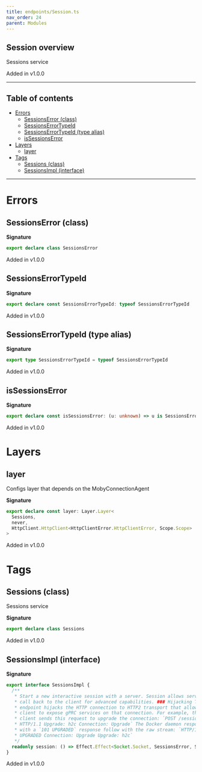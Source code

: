 ```yaml
---
title: endpoints/Session.ts
nav_order: 24
parent: Modules
---
```


## Session overview

Sessions service

Added in v1.0.0

---

<h2 class="text-delta">Table of contents</h2>

- [Errors](#errors)
  - [SessionsError (class)](#sessionserror-class)
  - [SessionsErrorTypeId](#sessionserrortypeid)
  - [SessionsErrorTypeId (type alias)](#sessionserrortypeid-type-alias)
  - [isSessionsError](#issessionserror)
- [Layers](#layers)
  - [layer](#layer)
- [Tags](#tags)
  - [Sessions (class)](#sessions-class)
  - [SessionsImpl (interface)](#sessionsimpl-interface)

---

# Errors

## SessionsError (class)

**Signature**

```ts
export declare class SessionsError
```

Added in v1.0.0

## SessionsErrorTypeId

**Signature**

```ts
export declare const SessionsErrorTypeId: typeof SessionsErrorTypeId
```

Added in v1.0.0

## SessionsErrorTypeId (type alias)

**Signature**

```ts
export type SessionsErrorTypeId = typeof SessionsErrorTypeId
```

Added in v1.0.0

## isSessionsError

**Signature**

```ts
export declare const isSessionsError: (u: unknown) => u is SessionsError
```

Added in v1.0.0

# Layers

## layer

Configs layer that depends on the MobyConnectionAgent

**Signature**

```ts
export declare const layer: Layer.Layer<
  Sessions,
  never,
  HttpClient.HttpClient<HttpClientError.HttpClientError, Scope.Scope>
>
```

Added in v1.0.0

# Tags

## Sessions (class)

Sessions service

**Signature**

```ts
export declare class Sessions
```

Added in v1.0.0

## SessionsImpl (interface)

**Signature**

```ts
export interface SessionsImpl {
  /**
   * Start a new interactive session with a server. Session allows server to
   * call back to the client for advanced capabilities. ### Hijacking This
   * endpoint hijacks the HTTP connection to HTTP2 transport that allows the
   * client to expose gPRC services on that connection. For example, the
   * client sends this request to upgrade the connection: `POST /session
   * HTTP/1.1 Upgrade: h2c Connection: Upgrade` The Docker daemon responds
   * with a `101 UPGRADED` response follow with the raw stream: `HTTP/1.1 101
   * UPGRADED Connection: Upgrade Upgrade: h2c`
   */
  readonly session: () => Effect.Effect<Socket.Socket, SessionsError, Scope.Scope>
}
```

Added in v1.0.0
